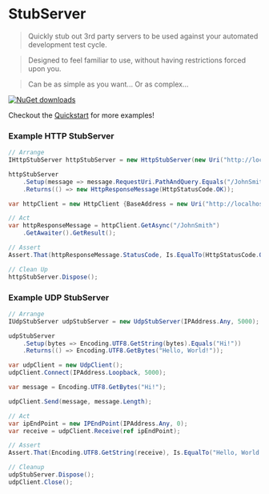 # StubServer

> Quickly stub out 3rd party servers to be used against your automated development test cycle.

> Designed to feel familiar to use, without having restrictions forced upon you.

> Can be as simple as you want... Or as complex...

[![NuGet downloads](https://img.shields.io/badge/nuget-v0.1.3-blue.svg)](https://www.nuget.org/packages/StubServer)

Checkout the [Quickstart](https://github.com/agabani/StubServer/wiki/Quickstart) for more examples!

### Example HTTP StubServer
```csharp
// Arrange
IHttpStubServer httpStubServer = new HttpStubServer(new Uri("http://localhost:5000"));

httpStubServer
	.Setup(message => message.RequestUri.PathAndQuery.Equals("/JohnSmith"))
	.Returns(() => new HttpResponseMessage(HttpStatusCode.OK));

var httpClient = new HttpClient {BaseAddress = new Uri("http://localhost:5000")};

// Act
var httpResponseMessage = httpClient.GetAsync("/JohnSmith")
	.GetAwaiter().GetResult();

// Assert
Assert.That(httpResponseMessage.StatusCode, Is.EqualTo(HttpStatusCode.OK));

// Clean Up
httpStubServer.Dispose();
```

### Example UDP StubServer
```csharp
// Arrange
IUdpStubServer udpStubServer = new UdpStubServer(IPAddress.Any, 5000);

udpStubServer
	.Setup(bytes => Encoding.UTF8.GetString(bytes).Equals("Hi!"))
	.Returns(() => Encoding.UTF8.GetBytes("Hello, World!"));

var udpClient = new UdpClient();
udpClient.Connect(IPAddress.Loopback, 5000);

var message = Encoding.UTF8.GetBytes("Hi!");

udpClient.Send(message, message.Length);

// Act
var ipEndPoint = new IPEndPoint(IPAddress.Any, 0);
var receive = udpClient.Receive(ref ipEndPoint);

// Assert
Assert.That(Encoding.UTF8.GetString(receive), Is.EqualTo("Hello, World!"));

// Cleanup
udpStubServer.Dispose();
udpClient.Close();
```